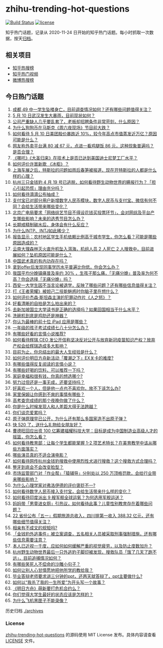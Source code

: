 # zhihu-trending-hot-questions

[![Build Status](https://github.com/justjavac/zhihu-trending-hot-questions/workflows/ci/badge.svg?branch=master)](https://github.com/justjavac/zhihu-trending-hot-questions/actions)
[![license](https://img.shields.io/github/license/justjavac/zhihu-trending-hot-questions)](https://github.com/justjavac/zhihu-trending-hot-questions/blob/master/LICENSE)

知乎热门话题，记录从 2020-11-24 日开始的知乎热门话题。每小时抓取一次数据，按天[归档](./archives)。

## 相关项目

- [知乎热搜榜](https://github.com/justjavac/zhihu-trending-top-search)
- [知乎热门视频](https://github.com/justjavac/zhihu-trending-hot-video)
- [微博热搜榜](https://github.com/justjavac/weibo-trending-hot-search)

## 今日热门话题

<!-- BEGIN -->
<!-- 最后更新时间 Tue May 11 2021 06:01:50 GMT+0800 (China Standard Time) -->

1. [成都 49
   中一学生坠楼身亡，目前调查情况如何？还有哪些问题值得关注？](https://www.zhihu.com/question/458690995)
2. [5 月 10 日武汉发生大暴雨，目前现状如何？](https://www.zhihu.com/question/458694221)
3. [公司严重缺人几乎要乱套了，老板却招聘条件非常苛刻，什么原因？](https://www.zhihu.com/question/458077938)
4. [为什么狗狗币在马斯克《周六夜现场》节目前大跌？](https://www.zhihu.com/question/458505263)
5. [如何看待 5 月 10 日美团股价暴跌近
   10%，较今年高点市值蒸发近万亿？原因可能是什么？](https://www.zhihu.com/question/458673613)
6. [网友称外卖平台满 80 减 67 元，点进一看鸡腿饭 86
   元，这种现象普遍吗？是否合理？](https://www.zhihu.com/question/458657073)
7. [《哪吒》《大圣归来》在技术上是否已达到美国迪士尼梦工厂水平？](https://www.zhihu.com/question/389058916)
8. [如何评价许嵩新歌 《冰柜》？](https://www.zhihu.com/question/458749554)
9. [上海车展之后，特斯拉的问题如雨后春笋被报道，现在开特斯拉的人都是什么样的心理？](https://www.zhihu.com/question/458585086)
10. [杭州三只金钱豹 4 月 19
    号已逃脱，如何看待野生动物世界的瞒报行为？「担心引起恐慌」理由充分吗？](https://www.zhihu.com/question/458565862)
11. [如何看待滴滴公布抽成？](https://www.zhihu.com/question/458266748)
12. [支付宝已对部分用户新增数字人民币模块，数字人民币与支付宝、微信有何不同？会给生活带来哪些变化？](https://www.zhihu.com/question/458640901)
13. [北京广电局要求「网络综艺节目不得设花钱买投票环节」，会对网综及平台产生哪些影响？未来的选秀节目怎么办？](https://www.zhihu.com/question/458698135)
14. [长期戒精制碳水后，身体会有什么反应？](https://www.zhihu.com/question/368157736)
15. [为什么INTP、INTJ如此稀少？](https://www.zhihu.com/question/357147669)
16. [报告显示：农村地区学生手机依赖比例高于城市学生，你怎么看？可能是哪些原因造成的？](https://www.zhihu.com/question/458628261)
17. [云南大理森林灭火直升机坠入洱海，机组人员 2 人死亡 2
    人搜救中，目前进展如何？坠机原因可能是什么？](https://www.zhihu.com/question/458664094)
18. [中国武术真的有内功存在吗？](https://www.zhihu.com/question/29086555)
19. [拿到offer后发现同事学历水平普遍比你低，你会怎么办？](https://www.zhihu.com/question/453425750)
20. [我国平均分娩镇痛普及率约 30%
    ，生孩子那么痛，「无痛分娩」普及率为何不高？你会选择「无痛分娩」吗？](https://www.zhihu.com/question/458562621)
21. [西安一大学生因不当言论被退学，反映了哪些问题？还有哪些信息值得关注？](https://www.zhihu.com/question/458572630)
22. [打《王者荣耀》被妲己二技能魅惑时你脑子里在想什么？](https://www.zhihu.com/question/455738970)
23. [如何评价杰森·斯坦森主演的犯罪动作片《人之怒》？](https://www.zhihu.com/question/457101926)
24. [好看清晰的自拍是怎么拍出来的？](https://www.zhihu.com/question/267598322)
25. [去新加坡国立大学读书是正确的选择吗？如果回国相当于什么水平？](https://www.zhihu.com/question/415399401)
26. [洗碗机到底是鸡肋还是神器？](https://www.zhihu.com/question/336267047)
27. [你认为最棒的前十位 iPad 应用是哪些？](https://www.zhihu.com/question/34453138)
28. [一年级的孩子考试成绩七八十分怎么办？](https://www.zhihu.com/question/423393543)
29. [有哪些好看的言情小说推荐?](https://www.zhihu.com/question/378704818)
30. [如何看待辉瑞 CEO
    发公开信称坚决反对公开与放弃新冠疫苗知识产权？放弃产权会给辉瑞造成多大影响？](https://www.zhihu.com/question/458516995)
31. [目前为止，你总结出的最大人生经验是什么？](https://www.zhihu.com/question/313830485)
32. [如何评价明日方舟新活动「覆潮之下」EX关卡的难度?](https://www.zhihu.com/question/458535466)
33. [有哪些值得反复阅读的言情小说？](https://www.zhihu.com/question/356734446)
34. [有哪些好喝的饮料，可以推荐一下吗？](https://www.zhihu.com/question/278942720)
35. [家庭幸福和很有钱，你真的想选哪个?](https://www.zhihu.com/question/455357456)
36. [努力过但还是一事无成，还要坚持吗？](https://www.zhihu.com/question/458113819)
37. [好喜欢一个人，但是他一点也不喜欢你，放不下该怎么办?](https://www.zhihu.com/question/457804417)
38. [家里保姆让你感到不爽的事情有哪些？](https://www.zhihu.com/question/20554063)
39. [高考查完成绩的那个夜晚你做了什么？](https://www.zhihu.com/question/455878400)
40. [你是什么时候发现人和人差距大得无法跨越？](https://www.zhihu.com/question/28087919)
41. [你们谈恋爱累吗？](https://www.zhihu.com/question/399471584)
42. [原子弹原理早已公开，为什么还有那么多国家造不出原子弹？](https://www.zhihu.com/question/435554563)
43. [快 520 了，送什么礼物给女朋友好？](https://www.zhihu.com/question/323989785)
44. [曹德旺回应出资 100
    亿筹建福耀科技大学：目标是成为中国制造业高级人才的摇篮，你怎么看？](https://www.zhihu.com/question/458657914)
45. [如何看待教育部：让每个学生都能掌握 1-2
    项艺术特长？在美育教学中该从哪些方面落实？](https://www.zhihu.com/question/458077269)
46. [哪些演员真的不适合演电影？](https://www.zhihu.com/question/451042144)
47. [如何看待网传杭州金钱豹搜救中使用烈性犬进行搜救？这个搜救方式合理吗？](https://www.zhihu.com/question/458486742)
48. [整牙到底会不会改变脸型？](https://www.zhihu.com/question/29078408)
49. [市场监管部门对「作业帮」「猿辅导」分别处以 250
    万顶格罚款，会给行业带来哪些影响？](https://www.zhihu.com/question/458641505)
50. [为什么心理学家对弗洛伊德的评价褒贬不一?](https://www.zhihu.com/question/458001165)
51. [如何看待数字人民币接入支付宝，会给生活带来什么样的变化？](https://www.zhihu.com/question/458629505)
52. [如何看待印度派出 9 艘军舰全球运氧？为何选用军舰运送？](https://www.zhihu.com/question/458210866)
53. [妈妈带「男童进女厕」引热议，如何看待此事？儿童性别教育存在着哪些问题？](https://www.zhihu.com/question/458384181)
54. [22 省份公布「五一」假期旅游总收入，四川排第一收入 388.32
    亿元，还有哪些细节值得关注？](https://www.zhihu.com/question/458345276)
55. [相亲有不成文的规矩吗?](https://www.zhihu.com/question/453068049)
56. [「金钱豹外逃事件」被立案调查，五名相关人员被采取刑事强制措施，还有哪些信息需要注意？](https://www.zhihu.com/question/458665171)
57. [本人已近视一千度，应如何如何缓解严重的视觉疲劳，以及防止度数加升？](https://www.zhihu.com/question/450542654)
58. [杭州野生动物世界最后一只外逃豹子脚印被发现，搜救队员「饿了几天了跑不远」，目前追捕情况如何？](https://www.zhihu.com/question/458634493)
59. [有哪些笑死人不偿命的沙雕小句子？](https://www.zhihu.com/question/446274242)
60. [如何让别人心甘情愿地把他所学的教给我？](https://www.zhihu.com/question/38714506)
61. [毕业答辩老师要求讲三分钟的ppt，还两天就答辩了，ppt主要做什么?](https://www.zhihu.com/question/391921734)
62. [如何以“我杀了我的一生所爱”为开头写一个故事？](https://www.zhihu.com/question/454995390)
63. [《明日方舟》萌新要打危机合约么？](https://www.zhihu.com/question/428838411)
64. [你们觉得大学生最好的状态应该是怎样的？](https://www.zhihu.com/question/446765433)
65. [为什么飞机黑匣子不能录像？](https://www.zhihu.com/question/458343049)

<!-- END -->

历史归档 [./archives](./archives)

### License

[zhihu-trending-hot-questions](https://github.com/justjavac/zhihu-trending-hot-questions)
的源码使用 MIT License 发布。具体内容请查看 [LICENSE](./LICENSE) 文件。
